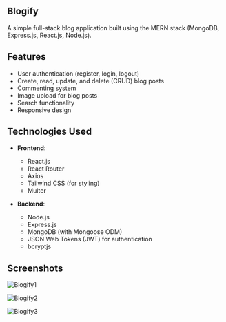 ## Blogify

A simple full-stack blog application built using the MERN stack (MongoDB, Express.js, React.js, Node.js).

## Features

- User authentication (register, login, logout)
- Create, read, update, and delete (CRUD) blog posts
- Commenting system
- Image upload for blog posts
- Search functionality
- Responsive design

## Technologies Used
- **Frontend**:
  
  - React.js
  - React Router
  - Axios
  - Tailwind CSS (for styling)
  - Multer

- **Backend**:
  - Node.js
  - Express.js
  - MongoDB (with Mongoose ODM)
  - JSON Web Tokens (JWT) for authentication
  - bcryptjs

## Screenshots 

![Blogify1](https://github.com/user-attachments/assets/6ad6b912-8b2f-45f0-8684-4753e4f4a307)

![Blogify2](https://github.com/user-attachments/assets/1b69a79b-abd4-4e6e-a10a-bf3b3954cc5b)

![Blogify3](https://github.com/user-attachments/assets/84bc2464-44fa-4b83-aa6b-12f377842bed)



